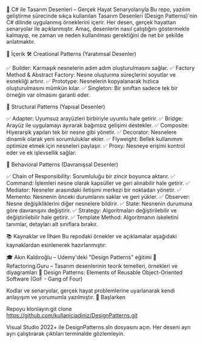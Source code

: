 🎯 C# ile Tasarım Desenleri – Gerçek Hayat Senaryolarıyla
Bu repo, yazılım geliştirme sürecinde sıkça kullanılan Tasarım Desenleri (Design Patterns)'nin C# dilinde uygulanmış örneklerini içerir. Her desen, gerçek hayattan senaryolar ile açıklanmıştır. Amaç, desenlerin nasıl çalıştığını göstermekle kalmayıp, ne zaman ve neden kullanılması gerektiğini de net bir şekilde anlatmaktır.


📑 İçerik
🛠️ Creational Patterns (Yaratımsal Desenler)

✅ Builder: Karmaşık nesnelerin adım adım oluşturulmasını sağlar.
✅ Factory Method & Abstract Factory: Nesne oluşturma süreçlerini soyutlar ve esnekliği artırır.
✅ Prototype: Nesnelerin kopyalanarak hızlıca oluşturulmasını mümkün kılar.
✅ Singleton: Bir sınıftan sadece tek bir örneğin var olmasını garanti eder.

🧩 Structural Patterns (Yapısal Desenler)

✅ Adapter: Uyumsuz arayüzleri birbiriyle uyumlu hale getirir.
✅ Bridge: Arayüz ile uygulamayı ayırarak bağımsız gelişimi destekler.
✅ Composite: Hiyerarşik yapıları tek bir nesne gibi yönetir.
✅ Decorator: Nesnelere dinamik olarak yeni sorumluluklar ekler.
✅ Flyweight: Bellek kullanımını optimize etmek için nesneleri paylaşır.
✅ Proxy: Nesneye erişimi kontrol eder ve ek işlevsellik sağlar.

🔁 Behavioral Patterns (Davranışsal Desenler)

✅ Chain of Responsibility: Sorumluluğu bir zincir boyunca aktarır.
✅ Command: İşlemleri nesne olarak kapsüller ve geri alınabilir hale getirir.
✅ Mediator: Nesneler arasındaki iletişimi merkezi bir noktadan yönetir.
✅ Memento: Nesnenin önceki durumlarını saklar ve geri yükler.
✅ Observer: Nesne değişikliklerini diğer nesnelere bildirir.
✅ State: Nesnenin durumuna göre davranışını değiştirir.
✅ Strategy: Algoritmaları değiştirilebilir ve değiştirilebilir hale getirir.
✅ Template Method: Algoritmanın iskeletini tanımlar, detayları alt sınıflara bırakır.

📚 Kaynaklar ve İlham
Bu repodaki örnekler ve açıklamalar aşağıdaki kaynaklardan esinlenerek hazırlanmıştır:

🎓 Akın Kaldıroğlu – Udemy'deki "Design Patterns" eğitimi
🧠 Refactoring.Guru – Tasarım desenlerinin teorik temelleri, örnekleri ve diyagramları
📘 Design Patterns: Elements of Reusable Object-Oriented Software (GoF - Gang of Four)

Kodlar ve senaryolar, gerçek hayat problemlerine uyarlanarak kendi anlayışım ve yorumumla yazılmıştır.
🚀 Başlarken

Repoyu klonlayın:git clone https://github.com/kullaniciadiniz/DesignPatterns.git


Visual Studio 2022+ ile DesignPatterns.sln dosyasını açın.
Her deseni ayrı ayrı çalıştırarak çıktıları terminalde gözlemleyin.
